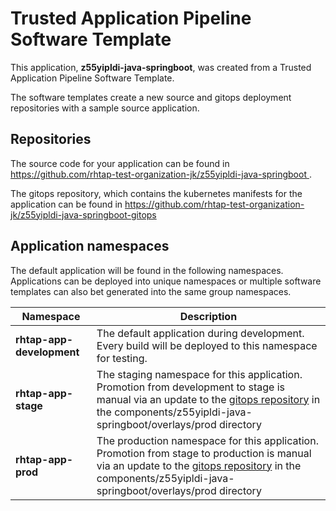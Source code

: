 # Trusted Application Pipeline Software Template

This application, **z55yipldi-java-springboot**, was created from a Trusted Application Pipeline Software Template.

The software templates create a new source and gitops deployment repositories with a sample source application. 

## Repositories

The source code for your application can be found in [https://github.com/rhtap-test-organization-jk/z55yipldi-java-springboot ](https://github.com/rhtap-test-organization-jk/z55yipldi-java-springboot ).
 
The gitops repository, which contains the kubernetes manifests for the application can be found in 
[https://github.com/rhtap-test-organization-jk/z55yipldi-java-springboot-gitops ](https://github.com/rhtap-test-organization-jk/z55yipldi-java-springboot-gitops ) 

## Application namespaces 

The default application will be found in the following namespaces. Applications can be deployed into unique namespaces or multiple software templates can also bet generated into the same group namespaces.  

|  Namespace   |  Description   |  
| -------- | -------- |   
| **rhtap-app-development** | The default application during development. Every build will be deployed to this namespace for testing. | 
| **rhtap-app-stage** | The staging namespace for this application. Promotion from development to stage is manual via an update to the [gitops repository](https://github.com/rhtap-test-organization-jk/z55yipldi-java-springboot-gitops ) in the components/z55yipldi-java-springboot/overlays/prod directory |  
| **rhtap-app-prod** | The production namespace for this application. Promotion from stage to production is manual via an update to the [gitops repository](https://github.com/rhtap-test-organization-jk/z55yipldi-java-springboot-gitops ) in the components/z55yipldi-java-springboot/overlays/prod directory | 